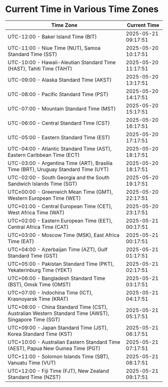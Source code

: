 # Current Time in Various Time Zones

| Time Zone | Current Time |
|-----------|--------------|
| UTC-12:00 - Baker Island Time (BIT) | 2025-05-21 09:17:51 |
| UTC-11:00 - Niue Time (NUT), Samoa Standard Time (SST) | 2025-05-20 10:17:51 |
| UTC-10:00 - Hawaii-Aleutian Standard Time (HAST), Tahiti Time (TAHT) | 2025-05-20 11:17:51 |
| UTC-09:00 - Alaska Standard Time (AKST) | 2025-05-20 13:17:51 |
| UTC-08:00 - Pacific Standard Time (PST) | 2025-05-20 14:17:51 |
| UTC-07:00 - Mountain Standard Time (MST) | 2025-05-20 15:17:51 |
| UTC-06:00 - Central Standard Time (CST) | 2025-05-20 16:17:51 |
| UTC-05:00 - Eastern Standard Time (EST) | 2025-05-20 17:17:51 |
| UTC-04:00 - Atlantic Standard Time (AST), Eastern Caribbean Time (ECT) | 2025-05-20 18:17:51 |
| UTC-03:00 - Argentina Time (ART), Brasília Time (BRT), Uruguay Standard Time (UYT) | 2025-05-20 18:17:51 |
| UTC-02:00 - South Georgia and the South Sandwich Islands Time (SGT) | 2025-05-20 19:17:51 |
| UTC±00:00 - Greenwich Mean Time (GMT), Western European Time (WET) | 2025-05-20 22:17:51 |
| UTC+01:00 - Central European Time (CET), West Africa Time (WAT) | 2025-05-20 23:17:51 |
| UTC+02:00 - Eastern European Time (EET), Central Africa Time (CAT) | 2025-05-21 00:17:51 |
| UTC+03:00 - Moscow Time (MSK), East Africa Time (EAT) | 2025-05-21 00:17:51 |
| UTC+04:00 - Azerbaijan Time (AZT), Gulf Standard Time (GST) | 2025-05-21 01:17:51 |
| UTC+05:00 - Pakistan Standard Time (PKT), Yekaterinburg Time (YEKT) | 2025-05-21 02:17:51 |
| UTC+06:00 - Bangladesh Standard Time (BST), Omsk Time (OMST) | 2025-05-21 03:17:51 |
| UTC+07:00 - Indochina Time (ICT), Krasnoyarsk Time (KRAT) | 2025-05-21 04:17:51 |
| UTC+08:00 - China Standard Time (CST), Australian Western Standard Time (AWST), Singapore Time (SGT) | 2025-05-21 05:17:51 |
| UTC+09:00 - Japan Standard Time (JST), Korea Standard Time (KST) | 2025-05-21 06:17:51 |
| UTC+10:00 - Australian Eastern Standard Time (AEST), Papua New Guinea Time (PGT) | 2025-05-21 07:17:51 |
| UTC+11:00 - Solomon Islands Time (SBT), Vanuatu Time (VUT) | 2025-05-21 08:17:51 |
| UTC+12:00 - Fiji Time (FJT), New Zealand Standard Time (NZST) | 2025-05-21 09:17:51 |
